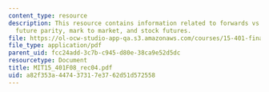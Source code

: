 ```yaml
---
content_type: resource
description: This resource contains information related to forwards vs futures, spot
  future parity, mark to market, and stock futures.
file: https://ol-ocw-studio-app-qa.s3.amazonaws.com/courses/15-401-finance-theory-i-fall-2008/a82f353a447437317e3762d51d572558_MIT15_401F08_rec04.pdf
file_type: application/pdf
parent_uid: fcc24add-3c7b-c945-d80e-38ca9e52d5dc
resourcetype: Document
title: MIT15_401F08_rec04.pdf
uid: a82f353a-4474-3731-7e37-62d51d572558
---
```

